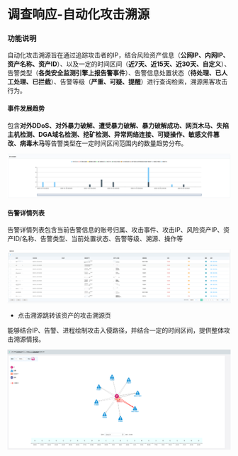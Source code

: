# 调查响应-自动化攻击溯源

### 功能说明

自动化攻击溯源旨在通过追踪攻击者的IP，结合风险资产信息（**公网IP、内网IP、资产名称、资产ID**）、以及一定的时间区间（**近7天、近15天、近30天、自定义**）、告警类型（**各类安全监测引擎上报告警事件**）、告警信息处置状态（**待处理、已人工处理、已拦截**）、告警等级（**严重、可疑、提醒**）进行查询检索，溯源黑客攻击行为。

#### 事件发展趋势

包含**对外DDoS、对外暴力破解、遭受暴力破解、暴力破解成功、网页木马、失陷主机检测、DGA域名检测、挖矿检测、异常网络连接、可疑操作、敏感文件篡改、病毒木马**等告警类型在一定时间区间范围内的数量趋势分布。

![](../../../../../image/CSoC/CSoC-05-1-1.png)

#### 告警详情列表

告警详情列表包含当前告警信息的账号归属、攻击事件、攻击IP、风险资产IP、资产ID/名称、告警类型、当前处置状态、告警等级、溯源、操作等

![](../../../../../image/CSoC/CSoC-05-1-2.png)

- 点击溯源跳转该资产的攻击溯源页

能够结合IP、告警、进程绘制攻击入侵路径，并结合一定的时间区间，提供整体攻击溯源情报。

![](../../../../../image/CSoC/CSoC-05-1-3.png)